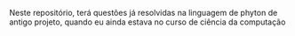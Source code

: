 Neste repositório, terá questões já resolvidas na linguagem de phyton de antigo projeto, quando eu ainda estava no curso de ciência da computação
